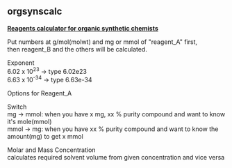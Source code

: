## orgsynscalc

[**Reagents calculator for organic synthetic chemists**](https://tsuchiya-ryo.github.io/orgsynscalc/)

Put numbers at g/mol(molwt) and mg or mmol of "reagent_A" first,\
then reagent_B and the others will be calculated.

Exponent\
  6.02 x 10<sup>23</sup> → type 6.02e23\
  6.63 x 10<sup>-34</sup> → type 6.63e-34
 

Options for Reagent_A

Switch\
  mg → mmol: when you have x mg, xx % purity compound and want to know it's mole(mmol)\
  mmol → mg: when you have xx % purity compound and want to know the amount(mg) to get x mmol

Molar and Mass Concentration\
  calculates required solvent volume from given concentration and vice versa

